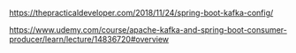 https://thepracticaldeveloper.com/2018/11/24/spring-boot-kafka-config/

https://www.udemy.com/course/apache-kafka-and-spring-boot-consumer-producer/learn/lecture/14836720#overview